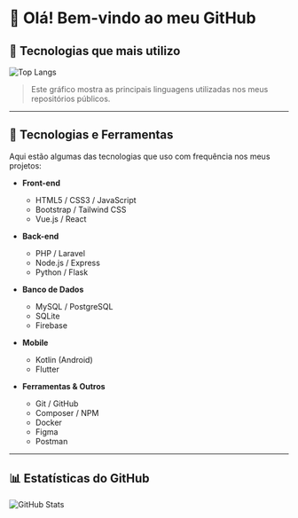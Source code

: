 # 👋 Olá! Bem-vindo ao meu GitHub

## 🚀 Tecnologias que mais utilizo

![Top Langs](https://github-readme-stats.vercel.app/api/top-langs/?username=DanZx819&layout=compact&langs_count=10&theme=transparent)

> Este gráfico mostra as principais linguagens utilizadas nos meus repositórios públicos.

---

## 🧠 Tecnologias e Ferramentas

Aqui estão algumas das tecnologias que uso com frequência nos meus projetos:

- **Front-end**
  - HTML5 / CSS3 / JavaScript
  - Bootstrap / Tailwind CSS
  - Vue.js / React

- **Back-end**
  - PHP / Laravel
  - Node.js / Express
  - Python / Flask

- **Banco de Dados**
  - MySQL / PostgreSQL
  - SQLite
  - Firebase

- **Mobile**
  - Kotlin (Android)
  - Flutter

- **Ferramentas & Outros**
  - Git / GitHub
  - Composer / NPM
  - Docker
  - Figma
  - Postman

---

## 📊 Estatísticas do GitHub

![GitHub Stats](https://github-readme-stats.vercel.app/api?username=SEU_USUARIO&show_icons=true&theme=transparent)
